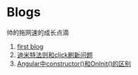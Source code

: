 # Blogs
帅的拖网速的成长点滴

 1. [first blog](https://github.com/cleanersb/Blogs/issues/1)
 2. [迪米特法则和click刷新问题](https://github.com/cleanersb/Blogs/issues/2)
 3. [Angular中constructor()和OnInit()的区别](https://github.com/cleanersb/Blogs/issues/3)